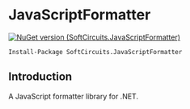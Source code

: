 # JavaScriptFormatter

[![NuGet version (SoftCircuits.JavaScriptFormatter)](https://img.shields.io/nuget/v/SoftCircuits.JavaScriptFormatter.svg?style=flat-square)](https://www.nuget.org/packages/SoftCircuits.JavaScriptFormatter/)

```
Install-Package SoftCircuits.JavaScriptFormatter
```

## Introduction
A JavaScript formatter library for .NET.
